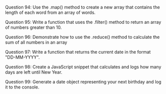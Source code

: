 Question 94: Use the .map() method to create a new array that contains the length of each word from an array of words.

Question 95: Write a function that uses the .filter() method to return an array of numbers greater than 10.

Question 96: Demonstrate how to use the .reduce() method to calculate the sum of all numbers in an array

Question 97: Write a function that returns the current date in the format "DD-MM-YYYY".

Question 98: Create a JavaScript snippet that calculates and logs how many days are left until New Year.

Question 99: Generate a date object representing your next birthday and log it to the console.